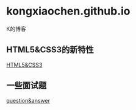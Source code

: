 # kongxiaochen.github.io
K的博客  

## HTML5&CSS3的新特性  
[HTML5&CSS3](https://kongxiaochen.github.io/2017/04/07/HTML5&CSS3/)


## 一些面试题
[question&answer](https://kongxiaochen.github.io/2017/04/10/question&answer/)
